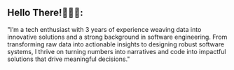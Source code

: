 
## Hello There!👩🏻‍💻: 
"I’m a tech enthusiast with 3 years of experience weaving data into innovative solutions and a strong background in software engineering. From transforming raw data into actionable insights to designing robust software systems, I thrive on turning numbers into narratives and code into impactful solutions that drive meaningful decisions."
<!--
**harshitapasumarthy-git/harshitapasumarthy-git** is a ✨ _special_ ✨ repository because its `README.md` (this file) appears on your GitHub profile.

Here are some ideas to get you started:

- 🔭 I’m currently working on ...
- 🌱 I’m currently learning ...
- 👯 I’m looking to collaborate on ...
- 🤔 I’m looking for help with ...
- 💬 Ask me about ...
- 📫 How to reach me: ...
- 😄 Pronouns: ...
- ⚡ Fun fact: ...
-->
